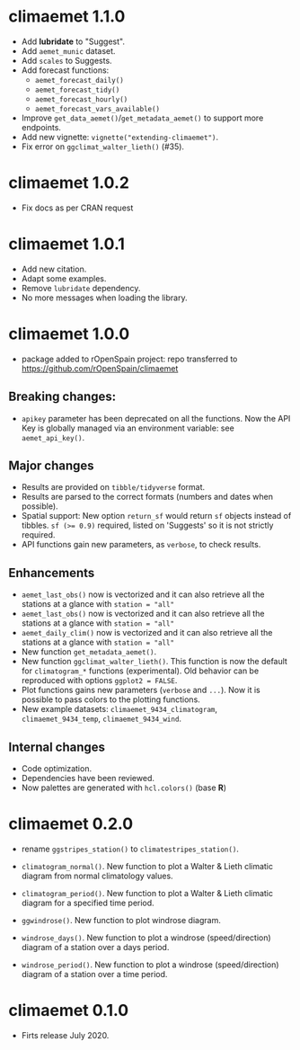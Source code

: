 # climaemet 1.1.0

-   Add **lubridate** to "Suggest".
-   Add `aemet_munic` dataset.
-   Add `scales` to Suggests.
-   Add forecast functions:
    -   `aemet_forecast_daily()`
    -   `aemet_forecast_tidy()`
    -   `aemet_forecast_hourly()`
    -   `aemet_forecast_vars_available()`
-   Improve `get_data_aemet()`/`get_metadata_aemet()` to support more endpoints.
-   Add new vignette: `vignette("extending-climaemet")`.
-   Fix error on `ggclimat_walter_lieth()` (#35).

# climaemet 1.0.2

-   Fix docs as per CRAN request

# climaemet 1.0.1

-   Add new citation.
-   Adapt some examples.
-   Remove `lubridate` dependency.
-   No more messages when loading the library.

# climaemet 1.0.0

-   package added to rOpenSpain project: repo transferred to
    <https://github.com/rOpenSpain/climaemet>

## Breaking changes:

-   `apikey` parameter has been deprecated on all the functions. Now the API Key
    is globally managed via an environment variable: see `aemet_api_key()`.

## Major changes

-   Results are provided on `tibble/tidyverse` format.
-   Results are parsed to the correct formats (numbers and dates when possible).
-   Spatial support: New option `return_sf` would return `sf` objects instead of
    tibbles. `sf (>= 0.9)` required, listed on 'Suggests' so it is not strictly
    required.
-   API functions gain new parameters, as `verbose`, to check results.

## Enhancements

-   `aemet_last_obs()` now is vectorized and it can also retrieve all the
    stations at a glance with `station = "all"`
-   `aemet_last_obs()` now is vectorized and it can also retrieve all the
    stations at a glance with `station = "all"`
-   `aemet_daily_clim()` now is vectorized and it can also retrieve all the
    stations at a glance with `station = "all"`
-   New function `get_metadata_aemet()`.
-   New function `ggclimat_walter_lieth()`. This function is now the default for
    `climatogram_*` functions (experimental). Old behavior can be reproduced
    with options `ggplot2 = FALSE`.
-   Plot functions gains new parameters (`verbose` and `...`). Now it is
    possible to pass colors to the plotting functions.
-   New example datasets: `climaemet_9434_climatogram`, `climaemet_9434_temp`,
    `climaemet_9434_wind`.

## Internal changes

-   Code optimization.
-   Dependencies have been reviewed.
-   Now palettes are generated with `hcl.colors()` (base **R**)

# climaemet 0.2.0

-   rename `ggstripes_station()` to `climatestripes_station()`.

-   `climatogram_normal()`. New function to plot a Walter & Lieth climatic
    diagram from normal climatology values.

-   `climatogram_period()`. New function to plot a Walter & Lieth climatic
    diagram for a specified time period.

-   `ggwindrose()`. New function to plot windrose diagram.

-   `windrose_days()`. New function to plot a windrose (speed/direction) diagram
    of a station over a days period.

-   `windrose_period()`. New function to plot a windrose (speed/direction)
    diagram of a station over a time period.

# climaemet 0.1.0

-   Firts release July 2020.
